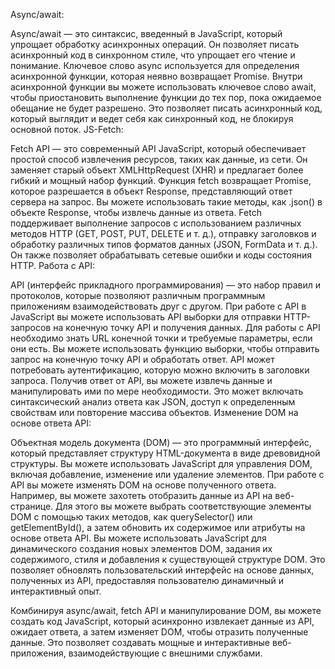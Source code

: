 Async/await:

Async/await — это синтаксис, введенный в JavaScript, который упрощает обработку асинхронных операций. Он позволяет писать асинхронный код в синхронном стиле, что упрощает его чтение и понимание. Ключевое слово async используется для определения асинхронной функции, которая неявно возвращает Promise. Внутри асинхронной функции вы можете использовать ключевое слово await, чтобы приостановить выполнение функции до тех пор, пока ожидаемое обещание не будет разрешено. Это позволяет писать асинхронный код, который выглядит и ведет себя как синхронный код, не блокируя основной поток. JS-Fetch:

Fetch API — это современный API JavaScript, который обеспечивает простой способ извлечения ресурсов, таких как данные, из сети. Он заменяет старый объект XMLHttpRequest (XHR) и предлагает более гибкий и мощный набор функций. Функция fetch возвращает Promise, которое разрешается в объект Response, представляющий ответ сервера на запрос. Вы можете использовать такие методы, как .json() в объекте Response, чтобы извлечь данные из ответа. Fetch поддерживает выполнение запросов с использованием различных методов HTTP (GET, POST, PUT, DELETE и т. д.), отправку заголовков и обработку различных типов форматов данных (JSON, FormData и т. д.). Он также позволяет обрабатывать сетевые ошибки и коды состояния HTTP. Работа с API:

API (интерфейс прикладного программирования) — это набор правил и протоколов, которые позволяют различным программным приложениям взаимодействовать друг с другом. При работе с API в JavaScript вы можете использовать API выборки для отправки HTTP-запросов на конечную точку API и получения данных. Для работы с API необходимо знать URL конечной точки и требуемые параметры, если они есть. Вы можете использовать функцию выборки, чтобы отправить запрос на конечную точку API и обработать ответ. API может потребовать аутентификацию, которую можно включить в заголовки запроса. Получив ответ от API, вы можете извлечь данные и манипулировать ими по мере необходимости. Это может включать синтаксический анализ ответа как JSON, доступ к определенным свойствам или повторение массива объектов. Изменение DOM на основе ответа API:

Объектная модель документа (DOM) — это программный интерфейс, который представляет структуру HTML-документа в виде древовидной структуры. Вы можете использовать JavaScript для управления DOM, включая добавление, изменение или удаление элементов. При работе с API вы можете изменять DOM на основе полученного ответа. Например, вы можете захотеть отобразить данные из API на веб-странице. Для этого вы можете выбрать соответствующие элементы DOM с помощью таких методов, как querySelector() или getElementById(), а затем обновить их содержимое или атрибуты на основе ответа API. Вы можете использовать JavaScript для динамического создания новых элементов DOM, задания их содержимого, стиля и добавления к существующей структуре DOM. Это позволяет обновлять пользовательский интерфейс на основе данных, полученных из API, предоставляя пользователю динамичный и интерактивный опыт.

Комбинируя async/await, fetch API и манипулирование DOM, вы можете создать код JavaScript, который асинхронно извлекает данные из API, ожидает ответа, а затем изменяет DOM, чтобы отразить полученные данные. Это позволяет создавать мощные и интерактивные веб-приложения, взаимодействующие с внешними службами.